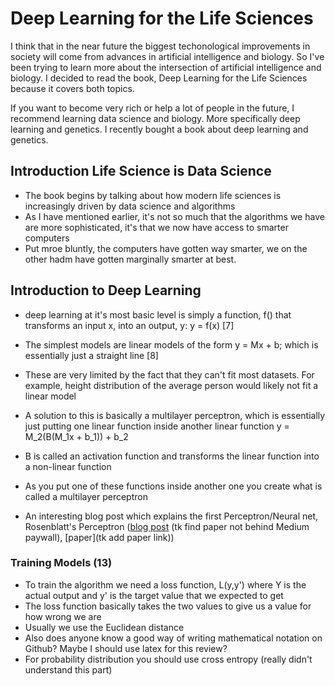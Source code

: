 # Deep Learning for the Life Sciences

I think that in the near future the biggest techonological improvements in society will come from advances in artificial intelligence and biology. So I've been trying to learn more about the intersection of artificial intelligence and biology. I decided to read the book, Deep Learning for the Life Sciences because it covers both topics.

If you want to become very rich or help a lot of people in the future, I recommend learning data science and biology. More specifically deep learning and genetics. I recently bought a book about deep learning and genetics.


## Introduction Life Science is Data Science
- The book begins by talking about how modern life sciences is increasingly driven by data science and algorithms
- As I have mentioned earlier, it's not so much that the algorithms we have are more sophisticated, it's that we now have access to smarter computers
- Put mroe bluntly, the computers have gotten way smarter, we on the other hadm have gotten marginally smarter at best.

## Introduction to Deep Learning
- deep learning at it's most basic level is simply a function, f() that transforms an input x, into an output, y: y = f(x) [7]
- The simplest models are linear models of the form y = Mx + b; which is essentially just a straight line [8]
- These are very limited by the fact that they can't fit most datasets. For example, height distribution of the average person would likely not fit  a linear model

- A solution to this is basically a multilayer perceptron, which is essentially just putting one linear function inside another linear function
y = M_2(B(M_1x + b_1)) + b_2
- B is called an activation function and transforms the linear function into a non-linear function

- As you put one of these functions inside another one you create what is called a multilayer perceptron
- An interesting blog post which explains the first Perceptron/Neural net, Rosenblatt's Perceptron ([blog post](https://towardsdatascience.com/rosenblatts-perceptron-the-very-first-neural-network-37a3ec09038a) (tk find paper not behind Medium paywall), [paper](tk add paper link))

### Training Models (13)
- To train the algorithm we need a loss function, L(y,y') where Y is the actual output and y' is the target value that we expected to get
- The loss function basically takes the two values to give us a value for how wrong we are
- Usually we use the Euclidean distance 
- Also does anyone know a good way of writing mathematical notation on Github? Maybe I should use latex for this review?
- For probability distribution you should use  cross entropy (really didn't understand this part)

